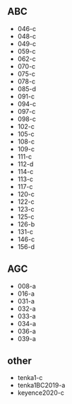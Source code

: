 ## ABC
- 046-c
- 048-c
- 049-c
- 059-c
- 062-c
- 070-c
- 075-c
- 078-c
- 085-d
- 091-c
- 094-c
- 097-c
- 098-c
- 102-c
- 105-c
- 108-c
- 109-c
- 111-c
- 112-d
- 114-c
- 113-c
- 117-c
- 120-c
- 122-c
- 123-c
- 125-c
- 126-b
- 131-c
- 146-c
- 156-d
## AGC
- 008-a
- 016-a
- 031-a
- 032-a
- 033-a
- 034-a
- 036-a
- 039-a
## other
- tenka1-c
- tenka1BC2019-a
- keyence2020-c
